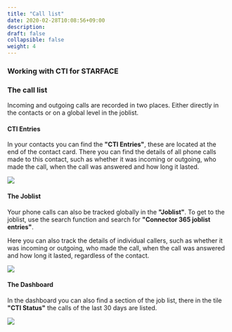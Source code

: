 ```yaml
---
title: "Call list"
date: 2020-02-28T10:08:56+09:00
description: 
draft: false
collapsible: false
weight: 4
---
```

### Working with CTI for STARFACE

### The call list

Incoming and outgoing calls are recorded in two places. Either directly in the contacts or on a global level in the joblist.

#### CTI Entries

In your contacts you can find the **"CTI Entries"**, these are located at the end of the contact card. There you can find the details of all phone calls made to this contact, such as whether it was incoming or outgoing, who made the call, when the call was answered and how long it lasted. 

![](images/apps/ctientriesen.PNG)

#### The Joblist
Your phone calls can also be tracked globally in the **"Joblist"**. To get to the joblist, use the search function and search for **"Connector 365 joblist entries"**.

Here you can also track the details of individual callers, such as whether it was incoming or outgoing, who made the call, when the call was answered and how long it lasted, regardless of the contact.

![](images/apps/ctijoblisten.PNG)

#### The Dashboard
In the dashboard you can also find a section of the job list, there in the tile **"CTI Status"** the calls of the last 30 days are listed.

![](images/apps/ctidashboarden.PNG)